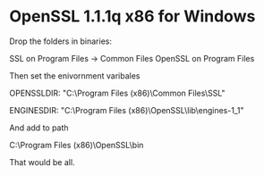 # OpenSSL 1.1.1q x86 for Windows

Drop the folders in binaries:

SSL on Program Files -> Common Files
OpenSSL on Program Files

Then set the enivornment varibales

OPENSSLDIR: "C:\Program Files (x86)\Common Files\SSL"

ENGINESDIR: "C:\Program Files (x86)\OpenSSL\lib\engines-1_1"


And add to path

C:\Program Files (x86)\OpenSSL\bin

That would be all.
